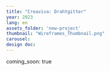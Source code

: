 ```yaml
---
title: "Creaviva: Drahtgitter"
year: 2023
lang: en
assets_folder: 'new-project'
thumbnail: "Wireframes_Thumbnail.png"
carousel:
design doc: 
---
```

coming_soon: true


